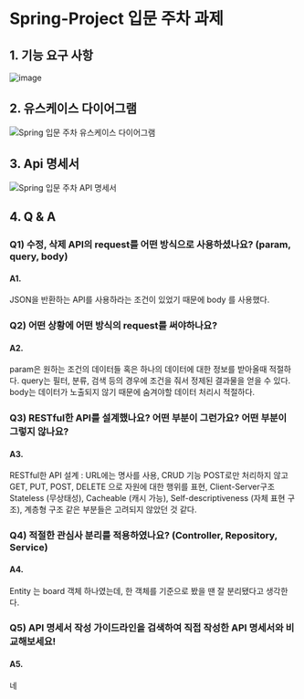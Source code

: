 # Spring-Project 입문 주차 과제
## 1. 기능 요구 사항
![image](https://github.com/baekgomsuyeom/Spring-Project/assets/117441902/a51fc18a-e6a5-40bf-8ff6-0ab243e90aab)

## 2. 유스케이스 다이어그램
![Spring 입문 주차 유스케이스 다이어그램](https://github.com/baekgomsuyeom/Spring-Project/assets/117441902/1a0c9b02-b9e8-48dc-b009-55991ebd6f33)

## 3. Api 명세서
![Spring 입문 주차 API 명세서](https://github.com/baekgomsuyeom/Spring-Project/assets/117441902/84d4d483-3000-4a38-afbb-8647225f15c8)

## 4. Q & A
### Q1) 수정, 삭제 API의 request를 어떤 방식으로 사용하셨나요? (param, query, body)
#### A1. 
JSON을 반환하는 API를 사용하라는 조건이 있었기 때문에 body 를 사용했다.

### Q2) 어떤 상황에 어떤 방식의 request를 써야하나요?
#### A2.
param은 원하는 조건의 데이터들 혹은 하나의 데이터에 대한 정보를 받아올때 적절하다.
query는 필터, 분류, 검색 등의 경우에 조건을 줘서 정제된 결과물을 얻을 수 있다.
body는 데이터가 노출되지 않기 때문에 숨겨야할 데이터 처리시 적절하다.

### Q3) RESTful한 API를 설계했나요? 어떤 부분이 그런가요? 어떤 부분이 그렇지 않나요?
#### A3.
RESTful한 API 설계 : URL에는 명사를 사용, CRUD 기능 POST로만 처리하지 않고 GET, PUT, POST, DELETE 으로 자원에 대한 행위를 표현, Client-Server구조
Stateless (무상태성),  Cacheable (캐시 가능), Self-descriptiveness (자체 표현 구조), 계층형 구조 같은 부분들은 고려되지 않았던 것 같다.

### Q4) 적절한 관심사 분리를 적용하였나요? (Controller, Repository, Service)
#### A4. 
Entity 는 board 객체 하나였는데, 한 객체를 기준으로 봤을 땐 잘 분리됐다고 생각한다.

### Q5) API 명세서 작성 가이드라인을 검색하여 직접 작성한 API 명세서와 비교해보세요!
#### A5. 
네
